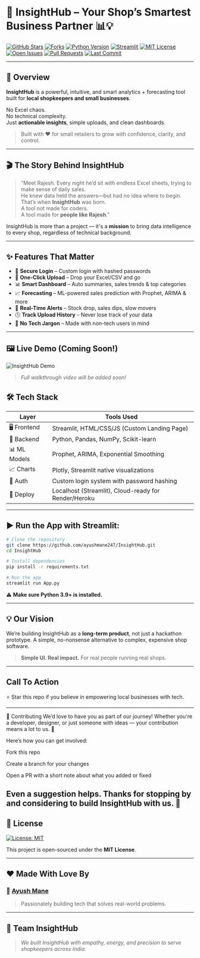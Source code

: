 # 🛒 InsightHub – Your Shop’s Smartest Business Partner 📊💡

[![GitHub Stars](https://img.shields.io/github/stars/ayushmane247/InsightHub?style=social)](https://github.com/ayushmane247/InsightHub/stargazers)
[![Forks](https://img.shields.io/github/forks/ayushmane247/InsightHub?style=social)](https://github.com/ayushmane247/InsightHub/fork)
[![Python Version](https://img.shields.io/badge/python-3.9%2B-blue.svg)](https://www.python.org/downloads/)
[![Streamlit](https://img.shields.io/badge/Built%20with-Streamlit-orange)](https://streamlit.io)
[![MIT License](https://img.shields.io/badge/License-MIT-yellow.svg)](LICENSE)
[![Open Issues](https://img.shields.io/github/issues/ayushmane247/InsightHub)](https://github.com/ayushmane247/InsightHub/issues)
[![Pull Requests](https://img.shields.io/github/issues-pr/ayushmane247/InsightHub)](https://github.com/ayushmane247/InsightHub/pulls)
[![Last Commit](https://img.shields.io/github/last-commit/ayushmane247/InsightHub)](https://github.com/ayushmane247/InsightHub/commits)

---

## 🚀 Overview

**InsightHub** is a powerful, intuitive, and smart analytics + forecasting tool built for **local shopkeepers and small businesses**.

No Excel chaos.  
No technical complexity.  
Just **actionable insights**, simple uploads, and clean dashboards.

> Built with ❤️ for small retailers to grow with confidence, clarity, and control.

---

## 🎬 The Story Behind InsightHub

> “Meet Rajesh. Every night he’d sit with endless Excel sheets, trying to make sense of daily sales.  
> He knew data held the answers—but had no idea where to begin.  
> That’s when **InsightHub** was born.  
> A tool not made for coders.  
> A tool made for **people like Rajesh**.”

InsightHub is more than a project — it's a **mission** to bring data intelligence to every shop, regardless of technical background.

---

## ✨ Features That Matter

- 🔐 **Secure Login** – Custom login with hashed passwords  
- 📁 **One-Click Upload** – Drop your Excel/CSV and go  
- 📊 **Smart Dashboard** – Auto summaries, sales trends & top categories  
- 📈 **Forecasting** – ML-powered sales prediction with Prophet, ARIMA & more  
- 🚨 **Real-Time Alerts** – Stock drop, sales dips, slow movers  
- 🕓 **Track Upload History** – Never lose track of your data  
- 🧠 **No Tech Jargon** – Made with non-tech users in mind

---

## 🖼️ Live Demo (Coming Soon!)

![InsightHub Demo](assets/insighthub-demo.gif)

> *Full walkthrough video will be added soon!*

## 🛠️ Tech Stack

| Layer        | Tools Used                                                              |
|--------------|-------------------------------------------------------------------------|
| 🖥️ Frontend  | Streamlit, HTML/CSS/JS (Custom Landing Page)                            |
| 🧠 Backend   | Python, Pandas, NumPy, Scikit-learn                                     |
| 📊 ML Models | Prophet, ARIMA, Exponential Smoothing                                   |
| 📈 Charts    | Plotly, Streamlit native visualizations                                 |
| 🔐 Auth      | Custom login system with password hashing                               |
| 🚀 Deploy    | Localhost (Streamlit), Cloud-ready for Render/Heroku                    |
---

## ▶️ Run the App with Streamlit:

```bash
# Clone the repository
git clone https://github.com/ayushmane247/InsightHub.git
cd InsightHub

# Install dependencies
pip install -r requirements.txt

# Run the app
streamlit run App.py
````

⚠️ **Make sure Python 3.9+ is installed.**

---

## 💡 Our Vision

We’re building InsightHub as a **long-term product**, not just a hackathon prototype.
A simple, no-nonsense alternative to complex, expensive shop software.

> **Simple UI. Real impact.**
> For real people running real shops.

---

## Call To Action

⭐ Star this repo if you believe in empowering local businesses with tech.

---

🤝 Contributing
We’d love to have you as part of our journey!
Whether you're a developer, designer, or just someone with ideas — your contribution means a lot to us. 💙

Here’s how you can get involved:

Fork this repo

Create a branch for your changes

Open a PR with a short note about what you added or fixed

Even a suggestion helps.
Thanks for stopping by and considering to build InsightHub with us. 🙌
---

## 📄 License

[![License: MIT](https://img.shields.io/badge/License-MIT-yellow.svg)](LICENSE)

This project is open-sourced under the **MIT License**.

---

## ❤️ Made With Love By

### 👤 [Ayush Mane](https://github.com/ayushmane247)

> Passionately building tech that solves real-world problems.

---

## 👥 Team InsightHub
> *We built InsightHub with empathy, energy, and precision to serve shopkeepers across India.*
